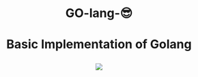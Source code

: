   <h1 align="center"> GO-lang-😎<h1/>
<p align="center">Basic Implementation of Golang</p>
<p align="center"><img src="https://readme-typing-svg.herokuapp.com?lines=Ticket+Booking+CLI+Application.;&center=true&width=500&height=50"></p>

